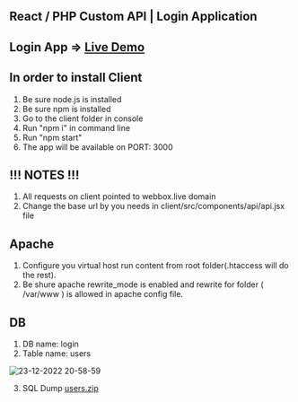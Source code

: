 React / PHP Custom API | Login Application
-------------------

Login App =>  [Live Demo](http://webbox.live:3000/)
--------------------------------------


In order to install Client
--------------------------------------
1. Be sure node.js is installed
2. Be sure npm is installed
3. Go to the client folder in console
4. Run "npm i" in command line
5. Run "npm start"
6. The app will be available on PORT: 3000

!!! NOTES !!!
--------------------------------------
1. All requests on client pointed to webbox.live domain
2. Change the base url by you needs in client/src/components/api/api.jsx file

Apache
--------------------------------------
1. Configure you virtual host run content from root folder(.htaccess will do the rest).
2. Be shure apache rewrite_mode is enabled and rewrite for folder ( /var/www ) is allowed in apache config file.

DB
--------------------------------------
1. DB name: login
2. Table name: users

![23-12-2022 20-58-59](https://user-images.githubusercontent.com/3818335/209394785-b93323a1-2d25-4556-8a5f-2af2a327b9b4.png)

3. SQL Dump
[users.zip](https://github.com/sozidatel79/login-page/files/10298674/users.zip)
